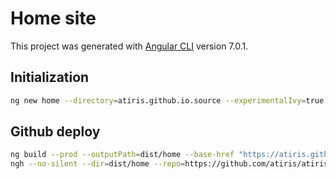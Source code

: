 # Home site

This project was generated with [Angular CLI](https://github.com/angular/angular-cli) version 7.0.1.

## Initialization

```bash
ng new home --directory=atiris.github.io.source --experimentalIvy=true --force=true --prefix=athome --routing=true --style=scss
```

## Github deploy

```bash
ng build --prod --outputPath=dist/home --base-href "https://atiris.github.io/"
ngh --no-silent --dir=dist/home --repo=https://github.com/atiris/atiris.github.io.git --branch=master
```
